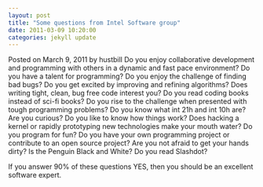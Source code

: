 ```yaml
---
layout: post
title: "Some questions from Intel Software group"
date: 2011-03-09 10:20:00
categories: jekyll update
---
```

Posted on March 9, 2011 by hustbill
Do you enjoy collaborative development and programming with others in a dynamic and fast pace environment?
Do you have a talent for programming?
Do you enjoy the challenge of finding bad bugs?
Do you get excited by improving and refining algorithms?
Does writing tight, clean, bug free code interest you?
Do you read coding books instead of sci-fi books?
Do you rise to the challenge when presented with tough programming problems?
Do you know what int 21h and int 10h are?
Are you curious?
Do you like to know how things work?
Does hacking a kernel or rapidly prototyping new technologies make your mouth water?
Do you program for fun?
Do you have your own programming project or contribute to an open source project?
Are you not afraid to get your hands dirty?
Is the Penguin Black and White?
Do you read Slashdot?

If you answer 90% of these questions YES, then you should be an excellent software expert.